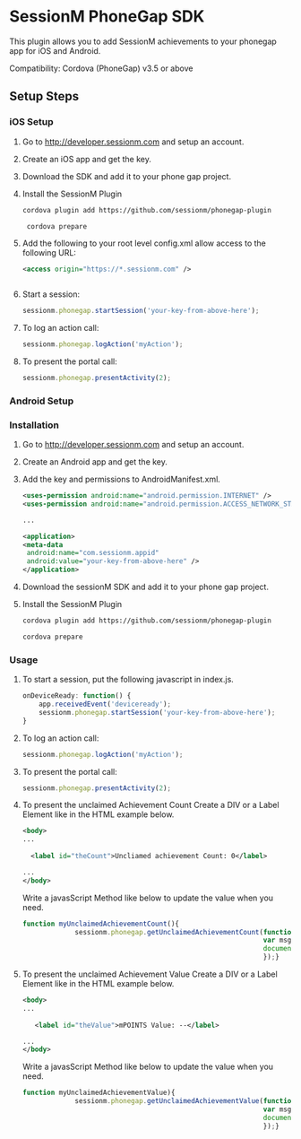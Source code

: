 SessionM PhoneGap SDK
===============
This plugin allows you to add SessionM achievements to your phonegap app for iOS and Android.

Compatibility: Cordova (PhoneGap) v3.5 or above

Setup Steps
---------------

### iOS Setup
1. Go to http://developer.sessionm.com and setup an account.
2. Create an iOS app and get the key.
3. Download the SDK and add it to your phone gap project.
4. Install the SessionM Plugin

   ```bash
   cordova plugin add https://github.com/sessionm/phonegap-plugin
   ```
    
   ```bash
    cordova prepare
    ```
5. Add the following to your root level config.xml allow access to the following URL:

    ```xml
    <access origin="https://*.sessionm.com" />
    ```
    ```
6. Start a session:

    ```javascript
    sessionm.phonegap.startSession('your-key-from-above-here');
    ```
7. To log an action call:

   ```javascript
   sessionm.phonegap.logAction('myAction');
   ```
8. To present the portal call:

   ```javascript
   sessionm.phonegap.presentActivity(2);
   ```

### Android Setup
### Installation
1. Go to http://developer.sessionm.com and setup an account.
2. Create an Android app and get the key.
3. Add the key and permissions to AndroidManifest.xml.
   
   ```xml
   <uses-permission android:name="android.permission.INTERNET" />
   <uses-permission android:name="android.permission.ACCESS_NETWORK_STATE" />

   ...
   
   <application>
   <meta-data
   	android:name="com.sessionm.appid"
   	android:value="your-key-from-above-here" />
   </application>
   ```
4. Download the sessionM SDK and add it to your phone gap project.
5. Install the SessionM Plugin
    
    ```bash
    cordova plugin add https://github.com/sessionm/phonegap-plugin
    ```
    ```bash
    cordova prepare
    ```

### Usage
1. To start a session, put the following javascript in index.js.

    ```javascript
    onDeviceReady: function() {
        app.receivedEvent('deviceready');
    	sessionm.phonegap.startSession('your-key-from-above-here');
    }
    ```

2. To log an action call:

    ```javascript
    sessionm.phonegap.logAction('myAction');
    ```

3. To present the portal call:

    ```javascript
    sessionm.phonegap.presentActivity(2);
    ```
4. To present the unclaimed Achievement Count
   Create a DIV or a Label Element like in the HTML example below.

    ```xml
   <body>
   ...
       
      <label id="theCount">Uncliamed achievement Count: 0</label>
   
   ...
   </body>
   ``` 
   Write a javasScript Method like below to update the value when you need.
     
   ```javascript
   function myUnclaimedAchievementCount(){
                sessionm.phonegap.getUnclaimedAchievementCount(function callback(data) {
                                                               var msg = 'Uncliamed achievement Count: ' + data.unclaimedAchievementCount;
                                                               document.getElementById('theCount').innerHTML = msg;
                                                               });}
   ```

5. To present the unclaimed Achievement Value
   Create a DIV or a Label Element like in the HTML example below.

   ```xml
   <body>
   ...
        
      <label id="theValue">mPOINTS Value: --</label>
   
   ...
   </body>
   ``` 
   Write a javasScript Method like below to update the value when you need.
  
   ```javascript
   function myUnclaimedAchievementValue){
                sessionm.phonegap.getUnclaimedAchievementValue(function callback(data) {
                                                               var msg = 'mPOINTS Value: ' + data.unclaimedAchievementValue;
                                                               document.getElementById('theValue').innerHTML = msg;
                                                               });}
   ```



